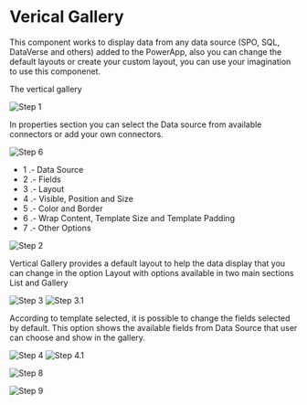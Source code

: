 # Verical Gallery

This component works to display data from any data source (SPO, SQL, DataVerse and others) added to the PowerApp, also you can change the default layouts or create your custom layout, you can use your imagination to use this componenet.

The vertical gallery 

![Step 1](/PowerApps/assets/Topic7/2024-09-02_20-47-07.png)

In properties section you can select the Data source from available connectors or add your own connectors.

![Step 6](/PowerApps/assets/Topic7/2024-09-02_21-01-30.png)

* 1 .- Data Source
* 2 .- Fields
* 3 .- Layout
* 4 .- Visible, Position and Size
* 5 .- Color and Border
* 6 .- Wrap Content, Template Size and Template Padding
* 7 .- Other Options


![Step 2](/PowerApps/assets/Topic7/2024-09-02_20-48-57.png)

Vertical Gallery provides a default layout to help the data display that you can change in the option Layout with options available in two main sections List and Gallery

![Step 3](/PowerApps/assets/Topic7/2024-09-02_20-49-56.png) ![Step 3.1](/PowerApps/assets/Topic7/2024-09-02_21-10-19.png)

According to template selected, it is possible to change the fields selected by default. This option shows the available fields from Data Source that user can choose and show in the gallery.

![Step 4](/PowerApps/assets/Topic7/2024-09-02_20-59-21.png) ![Step 4.1](/PowerApps/assets/Topic7/2024-09-02_21-00-51.png)


![Step 8](/PowerApps/assets/Topic7/2024-09-02_21-10-42.png)

![Step 9](/PowerApps/assets/Topic7/2024-09-02_21-15-31.png)